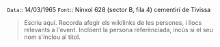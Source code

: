 `Data`:: 14/03/1965 
`Font`:: Nínxol 628 (sector B, fila 4) cementiri de Tivissa
  
> Escriu aquí. Recorda afegir els wikilinks de les persones, i llocs relevants a l'event. Inclöent la persona referènciada, incús si el seu nom s'inclou al titol.
